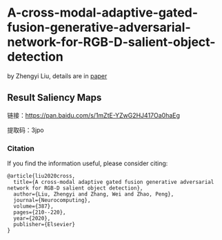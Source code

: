 # A-cross-modal-adaptive-gated-fusion-generative-adversarial-network-for-RGB-D-salient-object-detection  

by Zhengyi Liu, details are in [paper](https://www.sciencedirect.com/science/article/abs/pii/S0925231220300904)

##  Result Saliency Maps

链接：https://pan.baidu.com/s/1mZtE-YZwG2HJ417Oa0haEg   

提取码：3jpo 

### Citation

If you find the information useful, please consider citing:

```
@article{liu2020cross,
  title={A cross-modal adaptive gated fusion generative adversarial network for RGB-D salient object detection},
  author={Liu, Zhengyi and Zhang, Wei and Zhao, Peng},
  journal={Neurocomputing},
  volume={387},
  pages={210--220},
  year={2020},
  publisher={Elsevier}
}
```
